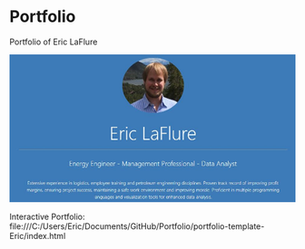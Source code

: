 # Portfolio
Portfolio of Eric LaFlure

![Portfolio_title](https://github.com/ejlaflure/Portfolio/blob/master/Portfolio_title.JPG)

Interactive Portfolio: file:///C:/Users/Eric/Documents/GitHub/Portfolio/portfolio-template-Eric/index.html
